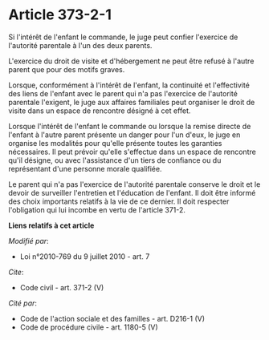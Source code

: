 # Article 373-2-1

Si l'intérêt de l'enfant le commande, le juge peut confier l'exercice de l'autorité parentale à l'un des deux parents. 

L'exercice du droit de visite et d'hébergement ne peut être refusé à l'autre parent que pour des motifs graves. 

Lorsque, conformément à l'intérêt de l'enfant, la continuité et l'effectivité des liens de l'enfant avec le parent qui n'a
pas l'exercice de l'autorité parentale l'exigent, le juge aux affaires familiales peut organiser le droit de visite dans un
espace de rencontre désigné à cet effet. 

Lorsque l'intérêt de l'enfant le commande ou lorsque la remise directe de l'enfant à l'autre parent présente un danger pour
l'un d'eux, le juge en organise les modalités pour qu'elle présente toutes les garanties nécessaires. Il peut prévoir qu'elle
s'effectue dans un espace de rencontre qu'il désigne, ou avec l'assistance d'un tiers de confiance ou du représentant d'une
personne morale qualifiée. 

Le parent qui n'a pas l'exercice de l'autorité parentale conserve le droit et le devoir de surveiller l'entretien et
l'éducation de l'enfant. Il doit être informé des choix importants relatifs à la vie de ce dernier. Il doit respecter
l'obligation qui lui incombe en vertu de l'article 371-2.

**Liens relatifs à cet article**

_Modifié par_:

  - Loi n°2010-769 du 9 juillet 2010 - art. 7

_Cite_:

  - Code civil - art. 371-2 (V)

_Cité par_:

  - Code de l'action sociale et des familles - art. D216-1 (V)
  - Code de procédure civile - art. 1180-5 (V)
